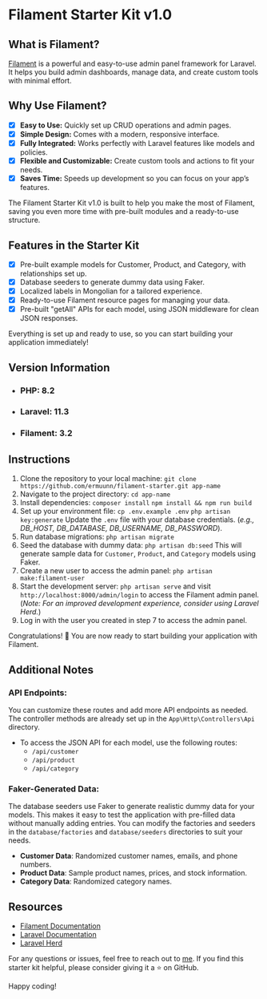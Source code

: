 # Filament Starter Kit v1.0

## What is Filament?
[Filament](https://filamentphp.com/docs) is a powerful and easy-to-use admin panel framework for Laravel. It helps you build admin dashboards, manage data, and create custom tools with minimal effort.

## Why Use Filament?
- [x] **Easy to Use:** Quickly set up CRUD operations and admin pages.
- [x] **Simple Design:** Comes with a modern, responsive interface.
- [x] **Fully Integrated:** Works perfectly with Laravel features like models and policies.
- [x] **Flexible and Customizable:** Create custom tools and actions to fit your needs.
- [x] **Saves Time:** Speeds up development so you can focus on your app’s features.

The Filament Starter Kit v1.0 is built to help you make the most of Filament, saving you even more time with pre-built modules and a ready-to-use structure.

## Features in the Starter Kit
- [x] Pre-built example models for Customer, Product, and Category, with relationships set up.
- [x] Database seeders to generate dummy data using Faker.
- [x] Localized labels in Mongolian for a tailored experience.
- [x] Ready-to-use Filament resource pages for managing your data.
- [x] Pre-built "getAll" APIs for each model, using JSON middleware for clean JSON responses.

Everything is set up and ready to use, so you can start building your application immediately!

## Version Information
- ### **PHP:** 8.2
- ### **Laravel:** 11.3
- ### **Filament:** 3.2


## Instructions
1. Clone the repository to your local machine: `git clone https://github.com/ermuunn/filament-starter.git app-name`
2. Navigate to the project directory: `cd app-name`
3. Install dependencies: `composer install` `npm install && npm run build`
4. Set up your environment file: `cp .env.example .env` `php artisan key:generate`
Update the `.env` file with your database credentials. (_e.g., DB_HOST, DB_DATABASE, DB_USERNAME, DB_PASSWORD_).
5. Run database migrations: `php artisan migrate`
6. Seed the database with dummy data: `php artisan db:seed`
This will generate sample data for `Customer`, `Product`, and `Category` models using Faker.
7. Create a new user to access the admin panel: `php artisan make:filament-user`
8. Start the development server: `php artisan serve` and visit `http://localhost:8000/admin/login` to access the Filament admin panel.
   (_Note: For an improved development experience, consider using Laravel Herd._)
9. Log in with the user you created in step 7 to access the admin panel.

Congratulations! 🎉 You are now ready to start building your application with Filament.

## Additional Notes
### API Endpoints:
You can customize these routes and add more API endpoints as needed. The controller methods are already set up in the `App\Http\Controllers\Api` directory.
  - To access the JSON API for each model, use the following routes:
    - `/api/customer`
    - `/api/product`
    - `/api/category`

### Faker-Generated Data:
The database seeders use Faker to generate realistic dummy data for your models. This makes it easy to test the application with pre-filled data without manually adding entries. You can modify the factories and seeders in the `database/factories` and `database/seeders` directories to suit your needs.
  - **Customer Data**: Randomized customer names, emails, and phone numbers.
  - **Product Data**: Sample product names, prices, and stock information.
  - **Category Data**: Randomized category names.

## Resources
- [Filament Documentation](https://filamentphp.com/docs)
- [Laravel Documentation](https://laravel.com/docs)
- [Laravel Herd](https://herd.laravel.com/docs/1/getting-started/about-herd)

For any questions or issues, feel free to reach out to [me](https://ermuun.dev). If you find this starter kit helpful, please consider giving it a ⭐️ on GitHub.

Happy coding!





